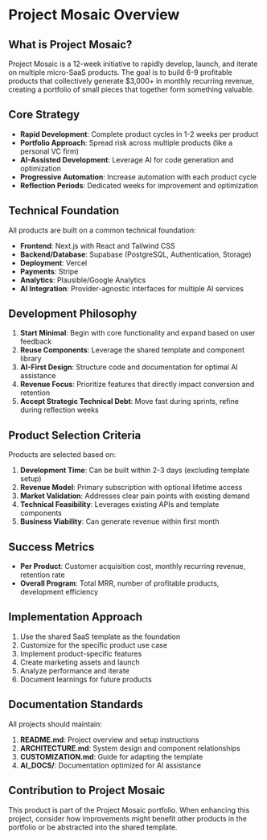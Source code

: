 # Project Mosaic Overview

## What is Project Mosaic?

Project Mosaic is a 12-week initiative to rapidly develop, launch, and iterate on multiple micro-SaaS products. The goal is to build 6-9 profitable products that collectively generate $3,000+ in monthly recurring revenue, creating a portfolio of small pieces that together form something valuable.

## Core Strategy

- **Rapid Development**: Complete product cycles in 1-2 weeks per product
- **Portfolio Approach**: Spread risk across multiple products (like a personal VC firm)
- **AI-Assisted Development**: Leverage AI for code generation and optimization
- **Progressive Automation**: Increase automation with each product cycle
- **Reflection Periods**: Dedicated weeks for improvement and optimization

## Technical Foundation

All products are built on a common technical foundation:

- **Frontend**: Next.js with React and Tailwind CSS
- **Backend/Database**: Supabase (PostgreSQL, Authentication, Storage)
- **Deployment**: Vercel
- **Payments**: Stripe
- **Analytics**: Plausible/Google Analytics
- **AI Integration**: Provider-agnostic interfaces for multiple AI services

## Development Philosophy

1. **Start Minimal**: Begin with core functionality and expand based on user feedback
2. **Reuse Components**: Leverage the shared template and component library
3. **AI-First Design**: Structure code and documentation for optimal AI assistance
4. **Revenue Focus**: Prioritize features that directly impact conversion and retention
5. **Accept Strategic Technical Debt**: Move fast during sprints, refine during reflection weeks

## Product Selection Criteria

Products are selected based on:

1. **Development Time**: Can be built within 2-3 days (excluding template setup)
2. **Revenue Model**: Primary subscription with optional lifetime access
3. **Market Validation**: Addresses clear pain points with existing demand
4. **Technical Feasibility**: Leverages existing APIs and template components
5. **Business Viability**: Can generate revenue within first month

## Success Metrics

- **Per Product**: Customer acquisition cost, monthly recurring revenue, retention rate
- **Overall Program**: Total MRR, number of profitable products, development efficiency

## Implementation Approach

1. Use the shared SaaS template as the foundation
2. Customize for the specific product use case
3. Implement product-specific features
4. Create marketing assets and launch
5. Analyze performance and iterate
6. Document learnings for future products

## Documentation Standards

All projects should maintain:

1. **README.md**: Project overview and setup instructions
2. **ARCHITECTURE.md**: System design and component relationships
3. **CUSTOMIZATION.md**: Guide for adapting the template
4. **AI_DOCS/**: Documentation optimized for AI assistance

## Contribution to Project Mosaic

This product is part of the Project Mosaic portfolio. When enhancing this project, consider how improvements might benefit other products in the portfolio or be abstracted into the shared template.
